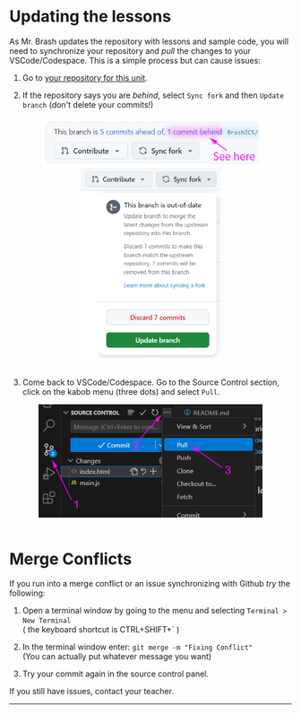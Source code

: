 # Updating the lessons

As Mr. Brash updates the repository with lessons and sample code, you will need to synchronize your repository and _pull_ the changes to your VSCode/Codespace. This is a simple process but can cause issues:

1. Go to [your repository for this unit](https://github.com).  

2. If the repository says you are _behind_, select `Sync fork` and then `Update branch` (don't delete your commits!)  

<img src="./images/commit_behind.png" height="90px" style="display: block;margin-left: auto;margin-right: auto;">
<img src="./images/sync_fork.png" width="250px" style="display: block;margin-left: auto;margin-right: auto;">  

<br>

3. Come back to VSCode/Codespace. Go to the Source Control section, click on the kabob menu (three dots) and select `Pull`.  

<img src="./images/pull.png" width="400px" style="display: block;margin-left: auto;margin-right: auto;">  

<br>

# Merge Conflicts

If you run into a merge conflict or an issue synchronizing with Github _try_ the following:

1. Open a terminal window by going to the menu and selecting `Terminal > New Terminal`  
( the keyboard shortcut is CTRL+SHIFT+` )  

2. In the terminal window enter: `git merge -m "Fixing Conflict"`  
(You can actually put whatever message you want)  

3. Try your commit again in the source control panel.

If you still have issues, contact your teacher.

---